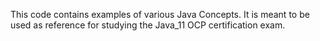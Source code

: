 This code contains examples of various Java Concepts. It is meant to be used as reference for studying the Java_11 OCP certification exam.
